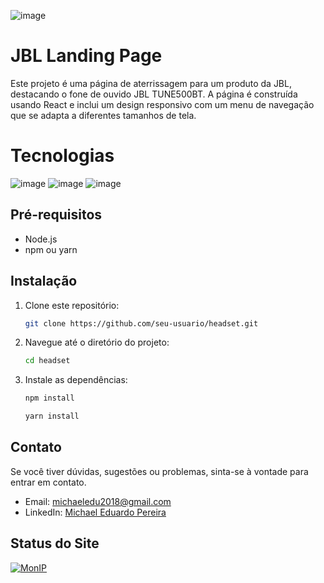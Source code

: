 ![image](https://github.com/Michaeleduardoo/project-headset/assets/106412874/4c7b863b-11ec-4bfd-ba60-38558763b19b)

# JBL Landing Page

Este projeto é uma página de aterrissagem para um produto da JBL, destacando o fone de ouvido JBL TUNE500BT. A página é construída usando React e inclui um design responsivo com um menu de navegação que se adapta a diferentes tamanhos de tela.

# Tecnologias

![image](https://github.com/Michaeleduardoo/project-headset/assets/106412874/44a16b76-3791-4d7d-939b-d4b236089e77)
![image](https://github.com/Michaeleduardoo/project-headset/assets/106412874/7fe343f6-43be-4607-89df-d0dc5a13a05e)
![image](https://github.com/Michaeleduardoo/project-headset/assets/106412874/e6571b4d-bf62-4f1e-a516-c118e0fd695c)

## Pré-requisitos

- Node.js
- npm ou yarn

## Instalação

1. Clone este repositório:
   ```bash
   git clone https://github.com/seu-usuario/headset.git
   ```
2. Navegue até o diretório do projeto:
   ```bash
   cd headset
   ```
3. Instale as dependências:
   ```bash
   npm install
   ```
   ```bash
   yarn install
   ```
## Contato

Se você tiver dúvidas, sugestões ou problemas, sinta-se à vontade para entrar em contato.

- Email: michaeledu2018@gmail.com
- LinkedIn:  [Michael Eduardo Pereira](https://www.linkedin.com/in/michael-eduardo/)

## Status do Site

<a href="https://proj-headset.vercel.app/">
    <img loading="lazy" src="https://img.shields.io/website-up-down-green-red/http/monip.org.svg" alt="MonIP" />
</a>

